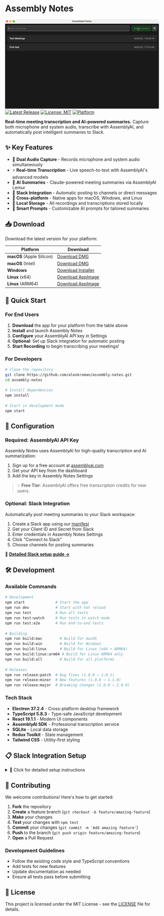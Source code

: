 # Assembly Notes

![Assembly Notes Screenshot](docs/screenshots/demo.gif)
[![Latest Release](https://img.shields.io/github/v/release/alexkroman/assembly-notes?style=for-the-badge&logo=github)](https://github.com/alexkroman/assembly-notes/releases/latest)
[![License: MIT](https://img.shields.io/badge/License-MIT-yellow.svg?style=for-the-badge)](https://opensource.org/licenses/MIT)
[![Platform](https://img.shields.io/badge/platform-macOS%20%7C%20Windows%20%7C%20Linux-blue?style=for-the-badge)](https://github.com/alexkroman/assembly-notes/releases/latest)

**Real-time meeting transcription and AI-powered summaries.** Capture both microphone and system audio, transcribe with AssemblyAI, and automatically post intelligent summaries to Slack.

## ✨ Key Features

- 🎤 **Dual Audio Capture** - Records microphone and system audio simultaneously
- ⚡ **Real-time Transcription** - Live speech-to-text with AssemblyAI's advanced models
- 🤖 **AI Summaries** - Claude-powered meeting summaries via AssemblyAI Lemur
- 📱 **Slack Integration** - Automatic posting to channels or direct messages
- 🔄 **Cross-platform** - Native apps for macOS, Windows, and Linux
- 💾 **Local Storage** - All recordings and transcriptions stored locally
- 🎯 **Smart Prompts** - Customizable AI prompts for tailored summaries

## 📥 Download

Download the latest version for your platform:

| Platform                  | Download                                                                                                                       |
| ------------------------- | ------------------------------------------------------------------------------------------------------------------------------ |
| **macOS** (Apple Silicon) | [Download DMG](https://github.com/alexkroman/assembly-notes/releases/latest/download/Assembly-Notes-mac-arm64.dmg)             |
| **macOS** (Intel)         | [Download DMG](https://github.com/alexkroman/assembly-notes/releases/latest/download/Assembly-Notes-mac-x64.dmg)               |
| **Windows**               | [Download Installer](https://github.com/alexkroman/assembly-notes/releases/latest/download/Assembly-Notes-win-x64.exe)         |
| **Linux** (x64)           | [Download AppImage](https://github.com/alexkroman/assembly-notes/releases/latest/download/Assembly-Notes-linux-x64.AppImage)   |
| **Linux** (ARM64)         | [Download AppImage](https://github.com/alexkroman/assembly-notes/releases/latest/download/Assembly-Notes-linux-arm64.AppImage) |

## 🚀 Quick Start

### For End Users

1. **Download** the app for your platform from the table above
2. **Install** and launch Assembly Notes
3. **Configure** your AssemblyAI API key in Settings
4. **Optional**: Set up Slack integration for automatic posting
5. **Start Recording** to begin transcribing your meetings!

### For Developers

```bash
# Clone the repository
git clone https://github.com/alexkroman/assembly-notes.git
cd assembly-notes

# Install dependencies
npm install

# Start in development mode
npm start
```

## 🔧 Configuration

### Required: AssemblyAI API Key

Assembly Notes uses AssemblyAI for high-quality transcription and AI summarization:

1. Sign up for a free account at [assemblyai.com](https://www.assemblyai.com/)
2. Get your API key from the dashboard
3. Add the key in Assembly Notes Settings

> 💡 **Free Tier**: AssemblyAI offers free transcription credits for new users.

### Optional: Slack Integration

Automatically post meeting summaries to your Slack workspace:

1. Create a Slack app using our [manifest](./slack-app-manifest.json)
2. Get your Client ID and Secret from Slack
3. Enter credentials in Assembly Notes Settings
4. Click "Connect to Slack"
5. Choose channels for posting summaries

📖 **[Detailed Slack setup guide →](#slack-integration-setup)**

## 🛠️ Development

### Available Commands

```bash
# Development
npm start              # Start the app
npm run dev            # Start with hot reload
npm run test           # Run all tests
npm run test:watch     # Run tests in watch mode
npm run test:e2e       # Run end-to-end tests

# Building
npm run build:mac        # Build for macOS
npm run build:win        # Build for Windows
npm run build:linux      # Build for Linux (x64 + ARM64)
npm run build:linux:arm64 # Build for Linux ARM64 only
npm run build:all        # Build for all platforms

# Releases
npm run release:patch  # Bug fixes (1.0.0 → 1.0.1)
npm run release:minor  # New features (1.0.0 → 1.1.0)
npm run release:major  # Breaking changes (1.0.0 → 2.0.0)
```

### Tech Stack

- **Electron 37.2.4** - Cross-platform desktop framework
- **TypeScript 5.8.3** - Type-safe JavaScript development
- **React 19.1.1** - Modern UI components
- **AssemblyAI SDK** - Professional transcription service
- **SQLite** - Local data storage
- **Redux Toolkit** - State management
- **Tailwind CSS** - Utility-first styling

## 📋 Slack Integration Setup

<details>
<summary>📖 Click for detailed setup instructions</summary>

### Step 1: Create Slack App

1. Navigate to [api.slack.com/apps](https://api.slack.com/apps)
2. Click "Create New App" → "From an app manifest"
3. Select your workspace
4. Copy the contents of [`slack-app-manifest.json`](./slack-app-manifest.json)
5. Paste the manifest and create the app

### Step 2: Get Credentials

1. Go to "Basic Information" in your Slack app
2. Locate your **Client ID** and **Client Secret**
3. Copy both values for use in Assembly Notes

### Step 3: Connect Assembly Notes

1. Open Assembly Notes and go to Settings
2. Enter your Slack credentials (Client ID and Secret)
3. Click "Connect to Slack"
4. Authorize the app in your browser
5. Select channels for automatic summary posting

### Using Private Channels & DMs

**Private Channels:**

- Invite the bot: `/invite @assembly-notes`
- Refresh the channels list in settings

**Direct Messages:**

- Select any user as the destination
- No invitation required

</details>

## 🤝 Contributing

We welcome contributions! Here's how to get started:

1. **Fork** the repository
2. **Create** a feature branch (`git checkout -b feature/amazing-feature`)
3. **Make** your changes
4. **Test** your changes with `npm test`
5. **Commit** your changes (`git commit -m 'Add amazing feature'`)
6. **Push** to the branch (`git push origin feature/amazing-feature`)
7. **Open** a Pull Request

### Development Guidelines

- Follow the existing code style and TypeScript conventions
- Add tests for new features
- Update documentation as needed
- Ensure all tests pass before submitting

## 📄 License

This project is licensed under the MIT License - see the [LICENSE](LICENSE) file for details.
